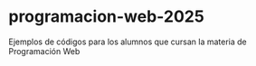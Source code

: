 # programacion-web-2025
Ejemplos de códigos para los alumnos que cursan la materia de Programación Web
